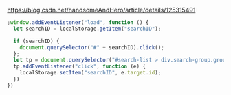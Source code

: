 https://blog.csdn.net/handsomeAndHero/article/details/125315491

```javascript
;window.addEventListener("load", function () {
  let searchID = localStorage.getItem("searchID");

  if (searchID) {
    document.querySelector("#" + searchID).click();
  };
  let tp = document.querySelector("#search-list > div.search-group.group-a.s-current > ul");
  tp.addEventListener("click", function (e) {
    localStorage.setItem("searchID", e.target.id);
  })
})
```
